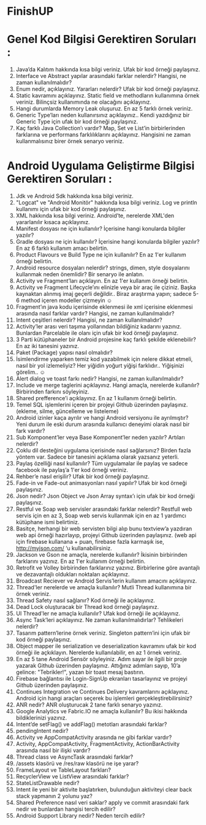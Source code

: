 # FinishUP

# Genel Kod Bilgisi Gerektiren Soruları :
1.	Java’da Kalıtım hakkında kısa bilgi veriniz. Ufak bir kod örneği paylaşınız.
2.	Interface ve Abstract yapılar arasındaki farklar nelerdir? Hangisi, ne zaman kullanılmalıdır?
3.	Enum nedir, açıklayınız. Yararları nelerdir? Ufak bir kod örneği paylaşınız.
4.	Static kavramını açıklayınız. Static field ve methodların kullanımına örnek veriniz. Bilinçsiz kullanımında ne olacağını açıklayınız.
5.	Hangi durumlarda Memory Leak oluşuruz. En az 5 farklı örnek veriniz.
6.	Generic Type’ları neden kullanırsınız açıklayınız.. Kendi yazdığınız bir Generic Type için ufak bir kod örneği paylaşınız.
7.	Kaç farklı Java Collection’ı vardır? Map, Set ve List’in birbirlerinden farklarına ve performans farklılıklarını açıklayınız. Hangisini ne zaman kullanmalısınız birer örnek senaryo veriniz.

# Android Uygulama Geliştirme Bilgisi Gerektiren Soruları :
1.	Jdk ve Android Sdk hakkında kısa bilgi veriniz.
2.	"Logcat" ve "Android Monitör" hakkında kısa bilgi veriniz. Log ve println kullanımı için ufak bir kod örneği paylaşınız.
3.	XML hakkında kısa bilgi veriniz. Android’te, nerelerde XML'den yararlanılır kısaca açıklayınız.
4.	Manifest dosyası ne için kullanılır? İçerisine hangi konularda bilgiler yazılır?
5.	Gradle dosyası ne için kullanılır? İçerisine hangi konularda bilgiler yazılır? En az 6 farklı kullanım amacı belirtin.
6.	Product Flavours ve Build Type ne için kullanılır? En az 1'er kullanım örneği belirtin.
7.	Android resource dosyaları nelerdir? strings, dimen, style dosyalarını kullanmak neden önemlidir? Bir senaryo ile anlatın.
8.	Activity ve Fragment’ları açıklayın. En az 1'er kullanım örneği belirtin.
9.	Activity ve Fragment Lifecycle’ını elinizle veya bir araç ile çiziniz. Başka kaynaktan alınmış imaj geçerli değildir.. Biraz araştırma yapın; sadece 5-6 method içeren modeller çizmeyin ☺
10.	Fragment’ın java kodu içerisinde eklenmesi ile xml içerisine eklenmesi arasında nasıl farklar vardır? Hangisi, ne zaman kullanılmalıdır?
11.	Intent çeşitleri nelerdir? Hangisi, ne zaman kullanılmalıdır?
12.	Activity’ler arası veri taşıma yollarından bildiğiniz kadarını yazınız. Bunlardan Parcelable ile olanı için ufak bir kod örneği paylaşınız.
13.	3 Parti kütüphaneler bir Android projesine kaç farklı şekilde 	eklenebilir? En az iki tanesini yazınız.
14.	Paket (Package) yapısı nasıl olmalıdır?
15.	İsimlendirme yaparken temiz kod yazabilmek için nelere dikkat etmeli, nasıl bir yol izlemeliyiz? Her yiğidin yoğurt yiğişi farklıdır.. Yiğişinizi görelim.. ☺
16.	Alert dialog ve toast farkı nedir? Hangisi, ne zaman kullanılmalıdır?
17.	Include ve merge taglerini açıklayınız. Hangi amaçla, nerelerde kullanılır? Birbirinden farkını söyleyiniz.
18.	Shared prefference’i açıklayınız. En az 1 kullanım örneği belirtin.
19.	Temel SQL işlemlerini içeren bir projeyi Github üzerinden paylaşınız. (ekleme, silme, güncelleme ve listeleme)
20.	Android izinler kaça ayrılır ve hangi Android versiyonu ile ayrılmıştır? Yeni durum ile eski durum arasında kullanıcı deneyimi olarak nasıl bir fark vardır?
21.	Sub Komponent’ler veya Base Komponent’ler neden yazılır? Artıları nelerdir?
22.	Çoklu dil desteğini uygulama içerisinde nasıl sağlarsınız? Birden fazla yöntem var. Sadece bir tanesini açıklama olarak yazsanız yeterli.
23.	Paylaş özelliği nasıl kullanılır? Tüm uygulamalar ile paylaş ve sadece facebook ile paylaş’a 1'er kod örneği veriniz.
24.	Rehber’e nasıl erişilir? Ufak bir kod örneği paylaşınız.
25.	Fade-in ve Fade-out animasyonları nasıl yapılır? Ufak bir kod örneği paylaşınız.
26.	Json nedir? Json Object ve Json Array syntax’ı için ufak bir kod örneği paylaşınız.
27.	Restful ve Soap web servisler arasındaki farklar nelerdir? Restfull web servis için en az 3, Soap web servis kullanmak için en az 1 yardımcı kütüphane ismi belirtiniz.
28.	Basitçe, herhangi bir web servisten bilgi alıp bunu textview’a yazdıran web api örneği hazırlayıp, projeyi Github üzerinden paylaşınız. (web api için firebase kullanana + puan, firebase fazla karmaşık ise, http://myjson.com/ ‘u kullanabilirsiniz.
29.	Jackson ve Gson ne amaçla, nerelerde kullanılır? İkisinin birbirinden farklarını yazınız. En az 1'er kullanım örneği belirtin.
30.	Retrofit ve Volley birbirinden farklarınız yazınız. Birbirlerine göre avantajlı ve dezavantajlı oldukları noktaları açıklayınız.
31.	Broadcast Reciever ve Android Servis’lerin kullanım amacını açıklayınız. 
32.	Thread'ler nerelerde ve amaçla kullanılır? Mutli Thread kullanımına bir örnek veriniz.
33.	Thread Safety nasıl sağlanır? Kod örneği ile açıklayınız.
34.	Dead Lock oluşturacak bir Thread kod örneği paylaşınız.
35.	UI Thread'ler ne amaçla kullanılır? Ufak kod örneği ile açıklayınız.
36.	Async Task’leri açıklayınız. Ne zaman kullanılmalıdırlar? Tehlikeleri nelerdir?
37.	Tasarım pattern’lerine örnek veriniz. Singleton pattern’ini için ufak bir kod örneği paylaşınız.
38.	Object mapper ile serialization ve deserialization kavramını ufak bir kod örneği ile açkıklayın. Nerelerde kullanılabilir, en az 1 örnek veriniz.
39.	En az 5 tane Android Sensör söyleyiniz. Adım sayar ile ilgili bir proje yazarak Github üzerinden paylaşınız. Attığınız adımları sayıp, 10’a gelince: "Tebrikler!", yazan bir toast mesaj bastırın.
40.	Firebase bağlantısı ile Login-SignUp ekranları tasarlayınız ve projeyi Github üzerinden paylaşınız.
41.	Continues Integration ve Continues Delivery kavramlarını açıklayınız. Android için hangi araçları seçerek bu işlemleri gerçekleştirebilirsiniz?
42.	ANR nedir? ANR oluşturucak 2 tane farklı senaryo yazınız.
43.	Google Analytics ve Fabric.IO ne amaçla kullanılır? Bu ikisi hakkında bildiklerinizi yazınız.
44. Intent’de setFlag() ve addFlag() metotları arasındaki farklar?
45. pendingIntent nedir?
46. Activity ve AppCompatActivity arasında ne gibi farklar vardır?
47. Activity, AppCompatActivity, FragmentActivity, ActionBarActivity arasında nasıl bir ilişki vardır?
48. Thread class ve AsyncTask arasındaki farklar?
49. /assets klasörü ve /res/raw klasörü ne işe yarar?
50. FrameLayout ve TableLayout farkları?
51. RecyclerView ve ListView arasındaki farklar?
52. StateListDrawable nedir?
53. Intent ile yeni bir aktivite başlatırken, bulunduğun aktiviteyi clear back stack yapmanın 2 yolunu yaz?
54. Shared Preference nasıl veri saklar? apply ve commit arasındaki fark nedir ve bunlardan hangisi tercih edilir?
55. Android Support Library nedir? Neden tercih edilir?
